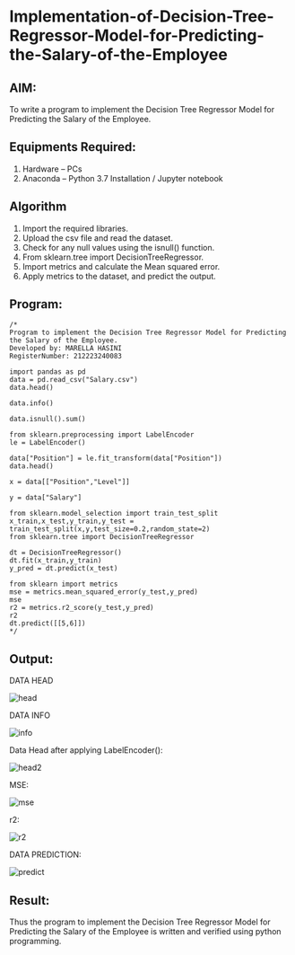 # Implementation-of-Decision-Tree-Regressor-Model-for-Predicting-the-Salary-of-the-Employee

## AIM:
To write a program to implement the Decision Tree Regressor Model for Predicting the Salary of the Employee.

## Equipments Required:
1. Hardware – PCs
2. Anaconda – Python 3.7 Installation / Jupyter notebook

## Algorithm
1. Import the required libraries.
2. Upload the csv file and read the dataset.
3. Check for any null values using the isnull() function.
4.  From sklearn.tree import DecisionTreeRegressor.
5.   Import metrics and calculate the Mean squared error.
6. Apply metrics to the dataset, and predict the output.

## Program:
```
/*
Program to implement the Decision Tree Regressor Model for Predicting the Salary of the Employee.
Developed by: MARELLA HASINI
RegisterNumber: 212223240083

import pandas as pd
data = pd.read_csv("Salary.csv")
data.head()

data.info()

data.isnull().sum()

from sklearn.preprocessing import LabelEncoder
le = LabelEncoder()

data["Position"] = le.fit_transform(data["Position"])
data.head()

x = data[["Position","Level"]]

y = data["Salary"]

from sklearn.model_selection import train_test_split
x_train,x_test,y_train,y_test = train_test_split(x,y,test_size=0.2,random_state=2)
from sklearn.tree import DecisionTreeRegressor

dt = DecisionTreeRegressor()
dt.fit(x_train,y_train)
y_pred = dt.predict(x_test)

from sklearn import metrics
mse = metrics.mean_squared_error(y_test,y_pred)
mse
r2 = metrics.r2_score(y_test,y_pred)
r2
dt.predict([[5,6]])
*/
```

## Output:

DATA HEAD

![head](https://user-images.githubusercontent.com/93427923/169694235-41a469cc-ff3e-4c56-b36c-029319ef1f94.png)

DATA INFO

![info](https://user-images.githubusercontent.com/93427923/169694238-85077655-4a64-4334-b451-997c7ea1937d.png)


Data Head after applying LabelEncoder():

![head2](https://user-images.githubusercontent.com/93427923/169694242-dd7cae7b-50db-4864-96aa-ca8eb07514e3.png)

MSE:

![mse](https://user-images.githubusercontent.com/93427923/169694248-eefed989-8fc7-4e80-b3af-992667d1936a.png)


r2:

![r2](https://user-images.githubusercontent.com/93427923/169694252-b17fc5dd-22fd-46e0-b8de-991fd12528ed.png)


DATA PREDICTION:

![predict](https://user-images.githubusercontent.com/93427923/169694255-16669af0-0ed0-416e-b387-d63f2f3e9dc3.png)

## Result:
Thus the program to implement the Decision Tree Regressor Model for Predicting the Salary of the Employee is written and verified using python programming.
